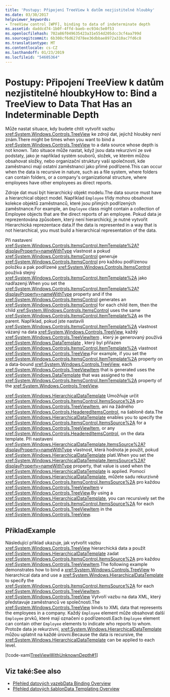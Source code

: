 ```yaml
---
title: 'Postupy: Připojení TreeView k datům nezjistitelné hloubky'
ms.date: 03/30/2017
helpviewer_keywords:
- TreeView control [WPF], binding to data of indeterminate depth
ms.assetid: daddcd74-1b0f-4ffd-baeb-ec934c5e0f53
ms.openlocfilehash: 702a86f049635423a31e554d205dcc3cf4aa799d
ms.sourcegitcommit: 6b308cf6d627d78ee36dbbae8972a310ac7fd6c8
ms.translationtype: MT
ms.contentlocale: cs-CZ
ms.lasthandoff: 01/23/2019
ms.locfileid: "54605364"
---
```

# <a name="how-to-bind-a-treeview-to-data-that-has-an-indeterminable-depth"></a><span data-ttu-id="a6df2-102">Postupy: Připojení TreeView k datům nezjistitelné hloubky</span><span class="sxs-lookup"><span data-stu-id="a6df2-102">How to: Bind a TreeView to Data That Has an Indeterminable Depth</span></span>
<span data-ttu-id="a6df2-103">Může nastat situace, kdy budete chtít vytvořit vazbu <xref:System.Windows.Controls.TreeView> ke zdroji dat, jejichž hloubky není znám.</span><span class="sxs-lookup"><span data-stu-id="a6df2-103">There might be times when you want to bind a <xref:System.Windows.Controls.TreeView> to a data source whose depth is not known.</span></span>  <span data-ttu-id="a6df2-104">Tato situace může nastat, když jsou data rekurzivní ze své podstaty, jako je například systém souborů, složek, ve kterém můžou obsahovat složky, nebo organizační struktury vaší společnosti, kde zaměstnanci mají ostatní zaměstnanci jako přímé podřízené.</span><span class="sxs-lookup"><span data-stu-id="a6df2-104">This can occur when the data is recursive in nature, such as a file system, where folders can contain folders, or a company's organizational structure, where employees have other employees as direct reports.</span></span>  
  
 <span data-ttu-id="a6df2-105">Zdroje dat musí být hierarchický objekt modelu.</span><span class="sxs-lookup"><span data-stu-id="a6df2-105">The data source must have a hierarchical object model.</span></span> <span data-ttu-id="a6df2-106">Například `Employee` třídy mohou obsahovat kolekce objektů zaměstnanců, které jsou přímých podřízených zaměstnance.</span><span class="sxs-lookup"><span data-stu-id="a6df2-106">For example, an `Employee` class might contain a collection of Employee objects that are the direct reports of an employee.</span></span> <span data-ttu-id="a6df2-107">Pokud data je reprezentována způsobem, který není hierarchický, je nutné vytvořit Hierarchická reprezentace data.</span><span class="sxs-lookup"><span data-stu-id="a6df2-107">If the data is represented in a way that is not hierarchical, you must build a hierarchical representation of the data.</span></span>  
  
 <span data-ttu-id="a6df2-108">Při nastavení <xref:System.Windows.Controls.ItemsControl.ItemTemplate%2A?displayProperty=nameWithType> vlastnost a pokud <xref:System.Windows.Controls.ItemsControl> generuje <xref:System.Windows.Controls.ItemsControl> pro každou podřízenou položku a pak podřízené <xref:System.Windows.Controls.ItemsControl> používá stejný <xref:System.Windows.Controls.ItemsControl.ItemTemplate%2A> jako nadřazený.</span><span class="sxs-lookup"><span data-stu-id="a6df2-108">When you set the <xref:System.Windows.Controls.ItemsControl.ItemTemplate%2A?displayProperty=nameWithType> property and if the <xref:System.Windows.Controls.ItemsControl> generates an <xref:System.Windows.Controls.ItemsControl> for each child item, then the child <xref:System.Windows.Controls.ItemsControl> uses the same <xref:System.Windows.Controls.ItemsControl.ItemTemplate%2A> as the parent.</span></span> <span data-ttu-id="a6df2-109">Například, pokud jste nastavili <xref:System.Windows.Controls.ItemsControl.ItemTemplate%2A> vlastnost vázaný na data <xref:System.Windows.Controls.TreeView>, každý <xref:System.Windows.Controls.TreeViewItem> , který je generovaný používá <xref:System.Windows.DataTemplate> , který byl přiřazen <xref:System.Windows.Controls.ItemsControl.ItemTemplate%2A> vlastnost <xref:System.Windows.Controls.TreeView>.</span><span class="sxs-lookup"><span data-stu-id="a6df2-109">For example, if you set the <xref:System.Windows.Controls.ItemsControl.ItemTemplate%2A> property on a data-bound <xref:System.Windows.Controls.TreeView>, each <xref:System.Windows.Controls.TreeViewItem> that is generated uses the <xref:System.Windows.DataTemplate> that was assigned to the <xref:System.Windows.Controls.ItemsControl.ItemTemplate%2A> property of the <xref:System.Windows.Controls.TreeView>.</span></span>  
  
 <span data-ttu-id="a6df2-110"><xref:System.Windows.HierarchicalDataTemplate> Umožňuje určit <xref:System.Windows.Controls.ItemsControl.ItemsSource%2A> pro <xref:System.Windows.Controls.TreeViewItem>, ani na žádného <xref:System.Windows.Controls.HeaderedItemsControl>, na šabloně data.</span><span class="sxs-lookup"><span data-stu-id="a6df2-110">The <xref:System.Windows.HierarchicalDataTemplate> enables you to specify the <xref:System.Windows.Controls.ItemsControl.ItemsSource%2A> for a <xref:System.Windows.Controls.TreeViewItem>, or any <xref:System.Windows.Controls.HeaderedItemsControl>, on the data template.</span></span> <span data-ttu-id="a6df2-111">Při nastavení <xref:System.Windows.HierarchicalDataTemplate.ItemsSource%2A?displayProperty=nameWithType> vlastnost, která hodnota je použít, pokud <xref:System.Windows.HierarchicalDataTemplate> platí.</span><span class="sxs-lookup"><span data-stu-id="a6df2-111">When you set the <xref:System.Windows.HierarchicalDataTemplate.ItemsSource%2A?displayProperty=nameWithType> property, that value is used when the <xref:System.Windows.HierarchicalDataTemplate> is applied.</span></span> <span data-ttu-id="a6df2-112">Pomocí <xref:System.Windows.HierarchicalDataTemplate>, můžete sadu rekurzivně <xref:System.Windows.Controls.ItemsControl.ItemsSource%2A> pro každou <xref:System.Windows.Controls.TreeViewItem> v <xref:System.Windows.Controls.TreeView>.</span><span class="sxs-lookup"><span data-stu-id="a6df2-112">By using a <xref:System.Windows.HierarchicalDataTemplate>, you can recursively set the <xref:System.Windows.Controls.ItemsControl.ItemsSource%2A> for each <xref:System.Windows.Controls.TreeViewItem> in the <xref:System.Windows.Controls.TreeView>.</span></span>  
  
## <a name="example"></a><span data-ttu-id="a6df2-113">Příklad</span><span class="sxs-lookup"><span data-stu-id="a6df2-113">Example</span></span>  
 <span data-ttu-id="a6df2-114">Následující příklad ukazuje, jak vytvořit vazbu <xref:System.Windows.Controls.TreeView> hierarchická data a použít <xref:System.Windows.HierarchicalDataTemplate> zadat <xref:System.Windows.Controls.ItemsControl.ItemsSource%2A> pro každou <xref:System.Windows.Controls.TreeViewItem>.</span><span class="sxs-lookup"><span data-stu-id="a6df2-114">The following example demonstrates how to bind a <xref:System.Windows.Controls.TreeView> to hierarchical data and use a <xref:System.Windows.HierarchicalDataTemplate> to specify the <xref:System.Windows.Controls.ItemsControl.ItemsSource%2A> for each <xref:System.Windows.Controls.TreeViewItem>.</span></span>  <span data-ttu-id="a6df2-115"><xref:System.Windows.Controls.TreeView> Vytvoří vazbu na data XML, který představuje zaměstnanců ve společnosti.</span><span class="sxs-lookup"><span data-stu-id="a6df2-115">The <xref:System.Windows.Controls.TreeView> binds to XML data that represents the employees in a company.</span></span>  <span data-ttu-id="a6df2-116">Každý `Employee` element může obsahovat další `Employee` prvků, které mají označení o podřízenosti.</span><span class="sxs-lookup"><span data-stu-id="a6df2-116">Each `Employee` element can contain other `Employee` elements to indicate who reports to whom.</span></span> <span data-ttu-id="a6df2-117">Protože data je rekurzivní, <xref:System.Windows.HierarchicalDataTemplate> můžou uplatnit na každé úrovni.</span><span class="sxs-lookup"><span data-stu-id="a6df2-117">Because the data is recursive, the <xref:System.Windows.HierarchicalDataTemplate> can be applied to each level.</span></span>  
  
 [!code-xaml[TreeViewWithUnknownDepth#1](../../../../samples/snippets/csharp/VS_Snippets_Wpf/TreeViewWithUnknownDepth/CS/Window1.xaml#1)]  
  
## <a name="see-also"></a><span data-ttu-id="a6df2-118">Viz také:</span><span class="sxs-lookup"><span data-stu-id="a6df2-118">See also</span></span>
- [<span data-ttu-id="a6df2-119">Přehled datových vazeb</span><span class="sxs-lookup"><span data-stu-id="a6df2-119">Data Binding Overview</span></span>](../../../../docs/framework/wpf/data/data-binding-overview.md)
- [<span data-ttu-id="a6df2-120">Přehled datových šablon</span><span class="sxs-lookup"><span data-stu-id="a6df2-120">Data Templating Overview</span></span>](../../../../docs/framework/wpf/data/data-templating-overview.md)
